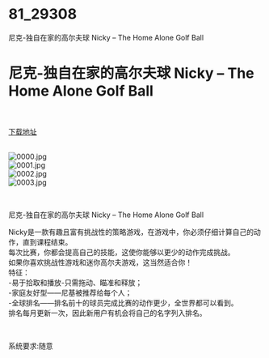# 81_29308
尼克-独自在家的高尔夫球 Nicky – The Home Alone Golf Ball
# 尼克-独自在家的高尔夫球 Nicky – The Home Alone Golf Ball
 <br/></br>
[下载地址](https://www.switch520.cc/article/29308 "下载地址")
<br/></br>

<p><img title="0000.jpg" src="https://www.switch520.cc/muke_img/2022_04_08_2e24f11811063.jpg" alt="0000.jpg"><br>
<img title="0001.jpg" src="https://www.switch520.cc/muke_img/2022_04_08_e3c485305e6d7.jpg" alt="0001.jpg"><br>
<img title="0002.jpg" src="https://www.switch520.cc/muke_img/2022_04_08_ca49b9db11ee2.jpg" alt="0002.jpg"><br>
<img title="0003.jpg" src="https://www.switch520.cc/muke_img/2022_04_08_8c70a53bfaf32.jpg" alt="0003.jpg"></p>
<p>&nbsp;</p>
<p>尼克-独自在家的高尔夫球 Nicky – The Home Alone Golf Ball</p>
<p>Nicky是一款有趣且富有挑战性的策略游戏，在游戏中，你必须仔细计算自己的动作，直到课程结束。<br>
每次比赛，你都会提高自己的技能，这使你能够以更少的动作完成挑战。<br>
如果你喜欢挑战性游戏和迷你高尔夫游戏，这当然适合你！<br>
特征：<br>
-易于拾取和播放-只需拖动、瞄准和释放；<br>
-家庭友好型——尼基被推荐给每个人；<br>
-全球排名——排名前十的球员完成比赛的动作更少，全世界都可以看到。<br>
排名每月更新一次，因此新用户有机会将自己的名字列入排名。</p>
<p>&nbsp;</p>
<p>系统要求:随意</p>



